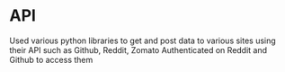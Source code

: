 # API
Used various python libraries to get and post data to various sites 
using their API such as Github, Reddit, Zomato
Authenticated on Reddit and Github to access them
